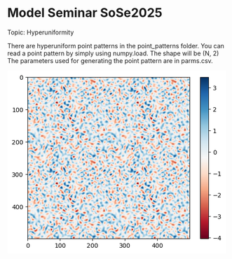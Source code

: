 # Model Seminar SoSe2025

Topic: Hyperuniformity

There are hyperuniform point patterns in the point_patterns folder.
You can read a point pattern by simply using numpy.load. The shape will be (N, 2)
The parameters used for generating the point pattern are in parms.csv.

![Image failed to load!](imgs/gaussian_disk.png)
